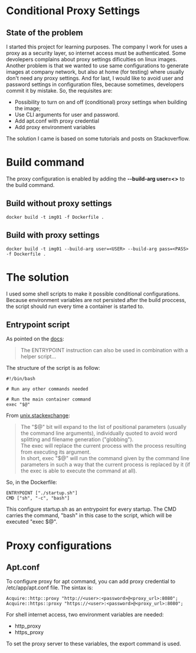 # Conditional Proxy Settings

## State of the problem

I started this project for learning purposes.
The company I work for uses a proxy as a security layer, so internet access must be authenticated. Some devolepers complains about proxy settings dificulties on linux images. Another problem is that we wanted to use same configurations to generate images at company network, but also at home (for testing) where usually don't need any proxy settings. And for last, I would like to avoid user and password settings in configuration files, because sometimes, developers commit it by mistake. So, the requisites are:

- Possibility to turn on and off (conditional) proxy settings when building the image;
- Use CLI arguments for user and password.
- Add apt.conf with proxy credential
- Add proxy environment variables

The solution I came is based on some tutorials and posts on Stackoverflow.

# Build command

The proxy configuration is enabled by adding the **--build-arg user=<>** to the build command.

## Build without proxy settings

    docker build -t img01 -f Dockerfile . 

## Build with proxy settings

    docker build -t img01 --build-arg user=<USER> --build-arg pass=<PASS> -f Dockerfile . 

# The solution

I used some shell scripts to make it possible conditional configurations. Because environment variables are not persisted after the build proccess, the script should run every time a container is started to.

## Entrypoint script

As pointed on the [docs](https://docs.docker.com/develop/develop-images/dockerfile_best-practices/#entrypoint):

>The ENTRYPOINT instruction can also be used in combination with a helper script...

The structure of the script is as follow:

    #!/bin/bash
    
    # Run any other commands needed 
    
    # Run the main container command
    exec "$@"

From [unix.stackexchange](https://unix.stackexchange.com/questions/466999/what-does-exec-do):

>The "\$@" bit will expand to the list of positional parameters (usually the command line arguments), individually quoted to avoid word splitting and filename generation ("globbing").\
The exec will replace the current process with the process resulting from executing its argument.\
>In short, exec "\$@" will run the command given by the command line parameters in such a way that the current process is replaced by it (if the exec is able to execute the command at all).

So, in the Dockerfile:

    ENTRYPOINT ["./startup.sh"]
    CMD ["sh", "-c", "bash"]

This configure startup.sh as an entrypoint for every startup. The CMD carries the command, "bash" in this case to the script, which will be executed "exec \$@".

# Proxy configurations

## Apt.conf 

To configure proxy for apt command, you can add proxy credential to /etc/app/apt.conf file. The sintax is:

    Acquire::http::proxy "http://<user>:<password>@<proxy_url>:8080";
    Acquire::https::proxy "https://<user>:<password>@<proxy_url>:8080";

For shell internet access, two environment variables are needed:

- http_proxy
- https_proxy

To set the proxy server to these variables, the export command is used.